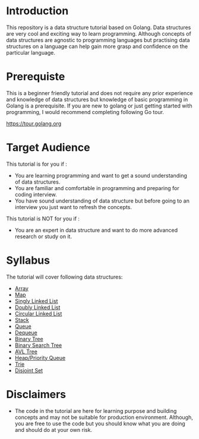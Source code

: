 # Introduction

This repository is a data structure tutorial based on Golang. Data structures are very cool and exciting way to learn programming. Although concepts of data structures are agnostic to programming languages but practising data structures on a language can help gain more grasp and confidence on the particular language.

# Prerequiste
This is a beginner friendly tutorial and does not require any prior experience and knowledge of data structures but knowledge of basic programming in Golang is a prerequisite.
If you are new to golang or just getting started with programming, I would recommend completing following Go tour.

https://tour.golang.org

# Target Audience

This tutorial is for you if :
- You are learning programming and want to get a sound understanding of data structures. 
- You are familiar and comfortable in programming and preparing for coding interview.
- You have sound understanding of data structure but before going to an interview you just want to refresh the concepts.
 
This tutorial is NOT for you if :
- You are an expert in data structure and want to do more advanced research or study on it. 

# Syllabus 

The tutorial will cover following data structures:
- [Array](tutorial/array/README.md)
- [Map](tutorial/map/README.md)
- [Singly Linked List](tutorial/singly-linked-list/README.md)
- [Doubly Linked List](tutorial/doubly-linked-list/README.md)
- [Circular Linked List](tutorial/circular-linked-list/README.md)
- [Stack](tutorial/stack/README.md)
- [Queue](tutorial/queue/README.md)
- [Dequeue](tutorial/dequeue/README.md)
- [Binary Tree](tutorial/binary-tree/README.md)
- [Binary Search Tree](tutorial/binary-search-tree/README.md)
- [AVL Tree](tutorial/avl-tree/README.md)
- [Heap/Priority Queue](tutorial/heap/README.md)
- [Trie](tutorial/trie/README.md)
- [Disjoint Set](tutorial/disjoint-set/README.md)

# Disclaimers
- The code in the tutorial are here for learning purpose and building concepts and may
not be suitable for production environment. Although, you are free to use the code but
you should know what you are doing and should do at your own risk.

